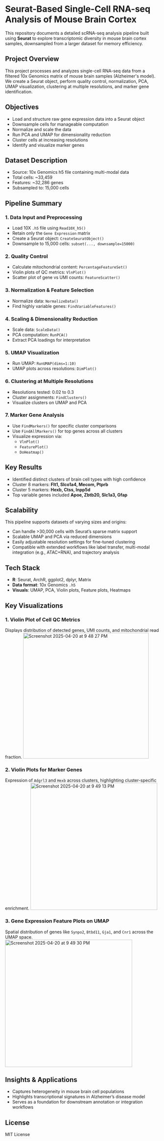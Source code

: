 # Seurat-Based Single-Cell RNA-seq Analysis of Mouse Brain Cortex

This repository documents a detailed scRNA-seq analysis pipeline built using **Seurat** to explore transcriptomic diversity in mouse brain cortex samples, downsampled from a larger dataset for memory efficiency. 

## Project Overview
This project processes and analyzes single-cell RNA-seq data from a filtered 10x Genomics matrix of mouse brain samples (Alzheimer's model). We create a Seurat object, perform quality control, normalization, PCA, UMAP visualization, clustering at multiple resolutions, and marker gene identification.

## Objectives
- Load and structure raw gene expression data into a Seurat object
- Downsample cells for manageable computation
- Normalize and scale the data
- Run PCA and UMAP for dimensionality reduction
- Cluster cells at increasing resolutions
- Identify and visualize marker genes

## Dataset Description
- Source: 10x Genomics h5 file containing multi-modal data
- Total cells: ~33,459
- Features: ~32,286 genes
- Subsampled to: 15,000 cells

## Pipeline Summary

### 1. Data Input and Preprocessing
- Load 10X `.h5` file using `Read10X_h5()`
- Retain only the `Gene Expression` matrix
- Create a Seurat object: `CreateSeuratObject()`
- Downsample to 15,000 cells: `subset(..., downsample=15000)`

### 2. Quality Control
- Calculate mitochondrial content: `PercentageFeatureSet()`
- Violin plots of QC metrics: `VlnPlot()`
- Scatter plot of gene vs UMI counts: `FeatureScatter()`

### 3. Normalization & Feature Selection
- Normalize data: `NormalizeData()`
- Find highly variable genes: `FindVariableFeatures()`

### 4. Scaling & Dimensionality Reduction
- Scale data: `ScaleData()`
- PCA computation: `RunPCA()`
- Extract PCA loadings for interpretation

### 5. UMAP Visualization
- Run UMAP: `RunUMAP(dims=1:10)`
- UMAP plots across resolutions: `DimPlot()`

### 6. Clustering at Multiple Resolutions
- Resolutions tested: 0.02 to 0.3
- Cluster assignments: `FindClusters()`
- Visualize clusters on UMAP and PCA

### 7. Marker Gene Analysis
- Use `FindMarkers()` for specific cluster comparisons
- Use `FindAllMarkers()` for top genes across all clusters
- Visualize expression via:
  - `VlnPlot()`
  - `FeaturePlot()`
  - `DoHeatmap()`

## Key Results
- Identified distinct clusters of brain cell types with high confidence
- Cluster 8 markers: **Flt1, Slco1a4, Mecom, Ptprb**
- Cluster 5 markers: **Hexb, Ctss, Inpp5d**
- Top variable genes included **Apoe, Zbtb20, Slc1a3, Gfap**

## Scalability
This pipeline supports datasets of varying sizes and origins:
- Can handle >30,000 cells with Seurat’s sparse matrix support
- Scalable UMAP and PCA via reduced dimensions
- Easily adjustable resolution settings for fine-tuned clustering
- Compatible with extended workflows like label transfer, multi-modal integration (e.g., ATAC+RNA), and trajectory analysis

## Tech Stack
- **R**: Seurat, ArchR, ggplot2, dplyr, Matrix
- **Data format**: 10x Genomics `.h5`
- **Visuals**: UMAP, PCA, Violin plots, Feature plots, Heatmaps

## Key Visualizations
### 1. Violin Plot of Cell QC Metrics
Displays distribution of detected genes, UMI counts, and mitochondrial read fraction.
<img width="410" alt="Screenshot 2025-04-20 at 9 48 27 PM" src="https://github.com/user-attachments/assets/b8187b4c-04dc-435c-9a05-3dacb2804109" />

### 2. Violin Plots for Marker Genes
Expression of `Adgrl3` and `Hexb` across clusters, highlighting cluster-specific enrichment.
<img width="414" alt="Screenshot 2025-04-20 at 9 49 13 PM" src="https://github.com/user-attachments/assets/dc37b665-b6b3-4d20-898d-4024c0029ff3" />

### 3. Gene Expression Feature Plots on UMAP
Spatial distribution of genes like `Synpo2`, `Btbd11`, `Gja1`, and `Cnr1` across the UMAP space.
<img width="415" alt="Screenshot 2025-04-20 at 9 49 30 PM" src="https://github.com/user-attachments/assets/15750d59-24cf-4790-90ae-8acc295ba18d" />

## Insights & Applications
- Captures heterogeneity in mouse brain cell populations
- Highlights transcriptional signatures in Alzheimer’s disease model
- Serves as a foundation for downstream annotation or integration workflows

## License
MIT License
